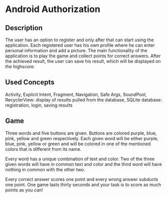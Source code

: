 # Android Authorization

## Description

The user has an option to register and only after that can start using the application. Each registered user has his own profile where he can enter personal information and add a picture. The main functionality of the application is to play the game and collect points for correct answers. After the achieved result, the user can save his result, which will be displayed on the highscore.

## Used Concepts

Activity, Explicit Intent, Fragment, Navigation, Safe Args, SoundPool, RecyclerView: display of results pulled from the database, SQLite database: registration, login, saving results

## Game

Three words and five buttons are given. Buttons are colored purple, blue, pink, yellow and green respectively. Each given word will be either purple, blue, pink, yellow or green and will be colored in one of the mentioned colors that is different from its name.

Every word has a unique combination of text and color. Two of the three given words will have in common text and color and the third word will have nothing in common with the other two.

Every correct answer scores one point and every wrong answer subducts one point. One game lasts thirty seconds and your task is to score as much points as you can!
